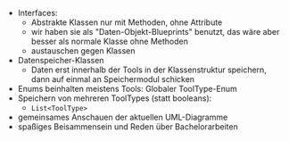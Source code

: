 - Interfaces:
    - Abstrakte Klassen nur mit Methoden, ohne Attribute
    - wir haben sie als "Daten-Objekt-Blueprints" benutzt, das wäre aber besser als normale Klasse ohne Methoden
    - austauschen gegen Klassen
- Datenspeicher-Klassen
    - Daten erst innerhalb der Tools in der Klassenstruktur speichern, dann auf einmal an Speichermodul schicken
- Enums beinhalten meistens Tools: Globaler ToolType-Enum
- Speichern von mehreren ToolTypes (statt booleans):
    - `List<ToolType>`
- gemeinsames Anschauen der aktuellen UML-Diagramme
- spaßiges Beisammensein und Reden über Bachelorarbeiten
